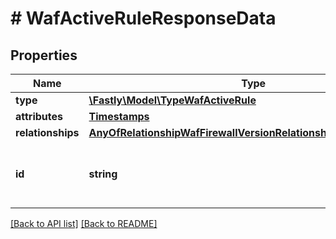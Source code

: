 # # WafActiveRuleResponseData

## Properties

Name | Type | Description | Notes
------------ | ------------- | ------------- | -------------
**type** | [**\Fastly\Model\TypeWafActiveRule**](TypeWafActiveRule.md) |  | [optional] 
**attributes** | [**Timestamps**](Timestamps.md) |  | [optional] 
**relationships** | [**AnyOfRelationshipWafFirewallVersionRelationshipWafRuleRevision**](AnyOfRelationshipWafFirewallVersionRelationshipWafRuleRevision.md) |  | [optional] 
**id** | **string** | Alphanumeric string identifying a WAF active rule. | [optional] [readonly] 


[[Back to API list]](../../README.md#endpoints) [[Back to README]](../../README.md)
